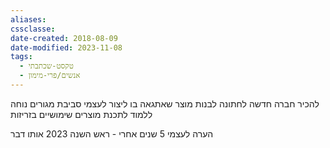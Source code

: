```yaml
---
aliases: 
cssclasse: 
date-created: 2018-08-09
date-modified: 2023-11-08
tags:
  - טקסט-שכתבתי
  - אנשים/פרי-מימון
---
```


להכיר חברה חדשה לחתונה
לבנות מוצר שאתגאה בו
ליצור לעצמי סביבת מגורים נוחה
ללמוד לתכנת מוצרים שימושיים בזריזות

הערה לעצמי
5 שנים אחרי - ראש השנה 2023 אותו דבר
